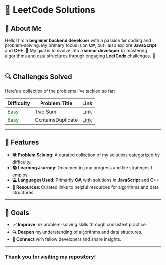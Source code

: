 # 🎉 LeetCode Solutions

## 👤 About Me

Hello! I'm a **beginner backend developer** with a passion for coding and problem-solving. My primary focus is on **C#**, but I also explore **JavaScript** and **C++**. 🚀 My goal is to evolve into a **senior developer** by mastering algorithms and data structures through engaging **LeetCode** challenges. 💪

---

## 🔍 Challenges Solved

Here’s a collection of the problems I've tackled so far:

| Difficulty                              | Problem Title     | Link                                                                                                                            |
| --------------------------------------- | ----------------- | ------------------------------------------------------------------------------------------------------------------------------- |
| <span style="color: green;">Easy</span> | Two Sum           | [Link](https://leetcode.com/problems/two-sum/solutions/5986774/c-solution-for-the-two-sum-problem/)                             |
| <span style="color: green;">Easy</span> | ContainsDuplicate | [Link](https://leetcode.com/problems/contains-duplicate/solutions/5989109/detecting-duplicates-in-an-array-using-hashset-in-c/) |

<!-- | <span style="color: orange;">Medium</span>     | Add Two Numbers | [Link]() | -->
<!-- | <span style="color: red;">Hard</span>          | Median of Two Sorted Arrays | [Link]() -->

---

## 🚀 Features

-   **🛠 Problem Solving**: A curated collection of my solutions categorized by difficulty.
-   **📚 Learning Journey**: Documenting my progress and the strategies I employ.
-   **💻 Languages Used**: Primarily **C#**, with solutions in **JavaScript** and **C++**.
-   **🔗 Resources**: Curated links to helpful resources for algorithms and data structures.

---

## 🎯 Goals

-   **📈 Improve** my problem-solving skills through consistent practice.
-   **🔍 Deepen** my understanding of algorithms and data structures.
-   **🤝 Connect** with fellow developers and share insights.

---

### Thank you for visiting my repository!
